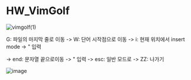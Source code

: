 # HW_VimGolf

![vimgolf(1)](https://user-images.githubusercontent.com/66362763/144480739-00af1643-256a-4e5a-880c-0f8840e7e35d.gif)

G: 파일의 마지막 줄로 이동 -> W: 단어 시작점으로 이동 -> i: 현재 위치에서 insert mode -> "  입력 

-> end: 문자열 끝으로이동 -> " 입력 -> esc: 일반 모드로 -> ZZ: 나가기

![image](https://user-images.githubusercontent.com/66362763/144481219-73351fe4-b76d-40ee-9d41-cb0939db6f3e.png)


